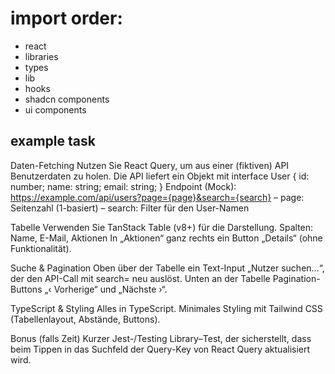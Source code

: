 # import order:

- react
- libraries
- types
- lib
- hooks
- shadcn components
- ui components

## example task

Daten-Fetching
Nutzen Sie React Query, um aus einer (fiktiven) API Benutzerdaten zu holen.
Die API liefert ein Objekt mit
interface User {
id: number;
name: string;
email: string;
}
Endpoint (Mock): https://example.com/api/users?page={page}&search={search}
– page: Seitenzahl (1-basiert)
– search: Filter für den User-Namen

Tabelle
Verwenden Sie TanStack Table (v8+) für die Darstellung.
Spalten: Name, E-Mail, Aktionen
In „Aktionen“ ganz rechts ein Button „Details“ (ohne Funktionalität).

Suche & Pagination
Oben über der Tabelle ein Text-Input „Nutzer suchen…“, der den API-Call mit search= neu auslöst.
Unten an der Tabelle Pagination-Buttons „‹ Vorherige“ und „Nächste ›“.

TypeScript & Styling
Alles in TypeScript.
Minimales Styling mit Tailwind CSS (Tabellen­layout, Abstände, Buttons).

Bonus (falls Zeit)
Kurzer Jest-/Testing Library–Test, der sicherstellt, dass beim Tippen in das Suchfeld der Query-Key von React Query aktualisiert wird.
